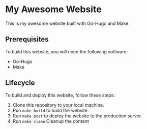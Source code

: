 # My Awesome Website

This is my awesome website built with Go-Hugo and Make.

## Prerequisites

To build this website, you will need the following software:

- Go-Hugo
- Make

## Lifecycle

To build and deploy this website, follow these steps:

1. Clone this repository to your local machine.
2. Run `make build` to build the website.
3. Run `make post` to deploy the website to the production server.
3. Run `make clean` Cleanup the content
